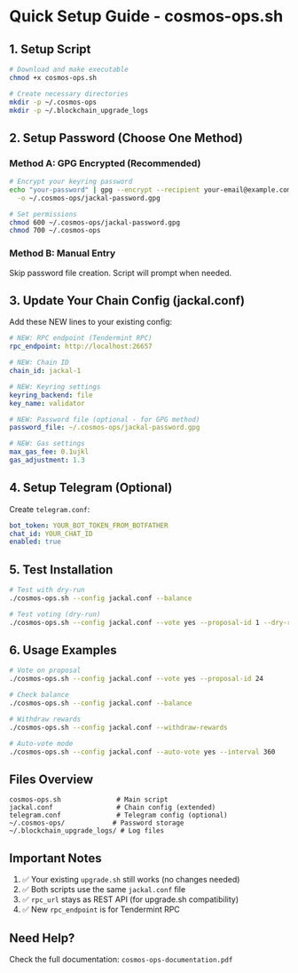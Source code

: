 # Quick Setup Guide - cosmos-ops.sh

## 1. Setup Script

```bash
# Download and make executable
chmod +x cosmos-ops.sh

# Create necessary directories
mkdir -p ~/.cosmos-ops
mkdir -p ~/.blockchain_upgrade_logs
```

## 2. Setup Password (Choose One Method)

### Method A: GPG Encrypted (Recommended)
```bash
# Encrypt your keyring password
echo "your-password" | gpg --encrypt --recipient your-email@example.com \
  -o ~/.cosmos-ops/jackal-password.gpg

# Set permissions
chmod 600 ~/.cosmos-ops/jackal-password.gpg
chmod 700 ~/.cosmos-ops
```

### Method B: Manual Entry
Skip password file creation. Script will prompt when needed.

## 3. Update Your Chain Config (jackal.conf)

Add these NEW lines to your existing config:

```yaml
# NEW: RPC endpoint (Tendermint RPC)
rpc_endpoint: http://localhost:26657

# NEW: Chain ID
chain_id: jackal-1

# NEW: Keyring settings
keyring_backend: file
key_name: validator

# NEW: Password file (optional - for GPG method)
password_file: ~/.cosmos-ops/jackal-password.gpg

# NEW: Gas settings
max_gas_fee: 0.1ujkl
gas_adjustment: 1.3
```

## 4. Setup Telegram (Optional)

Create `telegram.conf`:

```yaml
bot_token: YOUR_BOT_TOKEN_FROM_BOTFATHER
chat_id: YOUR_CHAT_ID
enabled: true
```

## 5. Test Installation

```bash
# Test with dry-run
./cosmos-ops.sh --config jackal.conf --balance

# Test voting (dry-run)
./cosmos-ops.sh --config jackal.conf --vote yes --proposal-id 1 --dry-run
```

## 6. Usage Examples

```bash
# Vote on proposal
./cosmos-ops.sh --config jackal.conf --vote yes --proposal-id 24

# Check balance
./cosmos-ops.sh --config jackal.conf --balance

# Withdraw rewards
./cosmos-ops.sh --config jackal.conf --withdraw-rewards

# Auto-vote mode
./cosmos-ops.sh --config jackal.conf --auto-vote yes --interval 360
```

## Files Overview

```
cosmos-ops.sh              # Main script
jackal.conf                # Chain config (extended)
telegram.conf              # Telegram config (optional)
~/.cosmos-ops/            # Password storage
~/.blockchain_upgrade_logs/ # Log files
```

## Important Notes

1. ✅ Your existing `upgrade.sh` still works (no changes needed)
2. ✅ Both scripts use the same `jackal.conf` file
3. ✅ `rpc_url` stays as REST API (for upgrade.sh compatibility)
4. ✅ New `rpc_endpoint` is for Tendermint RPC

## Need Help?

Check the full documentation: `cosmos-ops-documentation.pdf`
